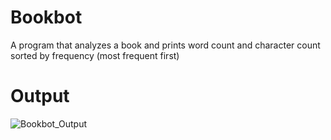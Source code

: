 # Bookbot
A program that analyzes a book and prints word count and character count sorted by frequency (most frequent first)

# Output

![Bookbot_Output](https://github.com/user-attachments/assets/3f8b2ae9-d47e-424d-9b4a-7f9a99d48185)
